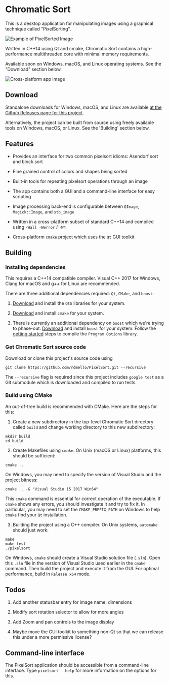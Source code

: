 
# Chromatic Sort

This is a desktop application for manipulating images using a graphical technique called "PixelSorting". 

![Example of PixelSorted Image](http://i.imgur.com/C4ukJqa.png)

Written in C++14 using Qt and cmake, Chromatic Sort contains a high-performance multithreaded core with minimal memory requirements. 

Available soon on Windows, macOS, and Linux operating systems. See the "Download" section below.

![Cross-platform app image](https://i.imgur.com/VWA6TWW.png)

## Download

Standalone downloads for Windows, macOS, and Linux are available [at the Github Releases page for this project](https://github.com/rdmello/Chromatic-Sort/releases).

Alternatively, the project can be built from source using freely available tools on Windows, macOS, or Linux. See the 'Building' section below.

## Features

* Provides an interface for two common pixelsort idioms: Asendorf sort and block sort

* Fine grained control of colors and shapes being sorted

* Built-in tools for repeating pixelsort operations through an image

* The app contains both a GUI and a command-line interface for easy scripting

* Image processing back-end is configurable between `QImage`, `Magick::Image`, and `stb_image`

* Written in a cross-platform subset of standard C++14 and compiled using `-Wall -Werror` / `-W4`

* Cross-platform `cmake` project which uses the `Qt` GUI toolkit

## Building

### Installing dependencies

This requires a C++14 compatible compiler. Visual C++ 2017 for Windows, Clang for macOS and g++ for Linux are recommended. 

There are three additional dependencies required: `Qt`, `CMake`, and `boost`:

1. [Download](https://info.qt.io/download-qt-for-application-development) and install the `Qt5` libraries for your system. 

2. [Download](https://cmake.org/download/) and install `cmake` for your system. 

3. There is currently an additional dependency on `boost` which we're trying to phase-out. [Download](http://www.boost.org/users/download/) and install `boost` for your system. Follow the [getting started](http://www.boost.org/doc/libs/1_64_0/more/getting_started/) steps to compile the `Program Options` library.

### Get Chromatic Sort source code

Download or clone this project's source code using 
```
git clone https://github.com/rdmello/PixelSort.git --recursive
```

The `--recursive` flag is required since this project includes `google test` as a Git submodule which is downloaded and compiled to run tests. 

### Build using CMake

An out-of-tree build is recommended with CMake. Here are the steps for this: 

1. Create a new subdirectory in the top-level Chromatic Sort directory called `build` and change working directory to this new subdirectory: 

```
mkdir build
cd build
```

2. Create Makefiles using `cmake`. On Unix (macOS or Linux) platforms, this should be sufficient:

```
cmake ..
```

On Windows, you may need to specify the version of Visual Studio and the project bitness: 

```
cmake .. -G "Visual Studio 15 2017 Win64"
```

This `cmake` command is essential for correct operation of the executable. If `cmake` shows any errors, you should investigate it and try to fix it. In particular, you may need to set the `CMAKE_PREFIX_PATH` on Windows to help `cmake` find your `Qt` installation. 

3. Building the project using a C++ compiler. On Unix systems, `automake` should just work:

```
make
make test
./pixelsort
```

On Windows, `cmake` should create a Visual Studio solution file (`.sln`). Open this `.sln` file in the version of Visual Studio used earlier in the `cmake` command. Then build the project and execute it from the GUI. For optimal performance, build in `Release x64` mode. 

## Todos

1. Add another statusbar entry for image name, dimensions

2. Modify sort rotation selector to allow for more angles

3. Add Zoom and pan controls to the image display

4. Maybe move the GUI toolkit to something non-Qt so that we can release this under a more permissive license?

## Command-line interface

The PixelSort application should be accessible from a command-line interface. Type `pixelsort --help` for more information on the options for this. 

